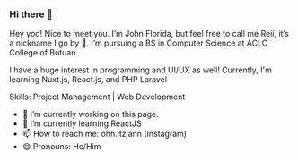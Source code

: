 ### Hi there 👋

Hey yoo! Nice to meet you. I’m John Florida, but feel free to call me Reii, it’s a nickname I go by 🙂. I’m pursuing a BS in Computer Science at ACLC College of Butuan.

I have a huge interest in programming and UI/UX as well! Currently, I'm learning Nuxt.js, React.js, and PHP Laravel

Skills:
Project Management | Web Development

- 🔭 I’m currently working on this page.
- 🌱 I’m currently learning ReactJS
- 📫 How to reach me: ohh.itzjann (Instagram)
- 😄 Pronouns: He/Him
<!--
**Myles121/Myles121** is a ✨ _special_ ✨ repository because its `README.md` (this file) appears on your GitHub profile.

Here are some ideas to get you started:

- 🔭 I’m currently working on ...
- 🌱 I’m currently learning ...
- 👯 I’m looking to collaborate on ...
- 🤔 I’m looking for help with ...
- 💬 Ask me about ...
- 📫 How to reach me: ...
- 😄 Pronouns: ...
- ⚡ Fun fact: ...
-->
